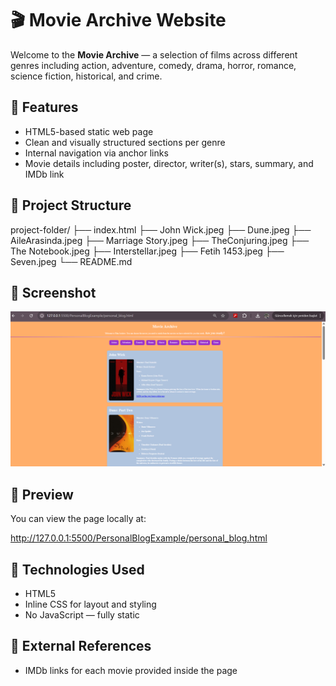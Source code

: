 # 🎬 Movie Archive Website

Welcome to the **Movie Archive** — a selection of films across different genres including action, adventure, comedy, drama, horror, romance, science fiction, historical, and crime.

## 🌟 Features

- HTML5-based static web page
- Clean and visually structured sections per genre
- Internal navigation via anchor links
- Movie details including poster, director, writer(s), stars, summary, and IMDb link

## 📂 Project Structure
project-folder/
├── index.html
├── John Wick.jpeg
├── Dune.jpeg
├── AileArasinda.jpeg
├── Marriage Story.jpeg
├── TheConjuring.jpeg
├── The Notebook.jpeg
├── Interstellar.jpeg
├── Fetih 1453.jpeg
├── Seven.jpeg
└── README.md

## 📸 Screenshot
![Personal Blog Screenshot](personalblog.png)

## 📸 Preview

You can view the page locally at:

http://127.0.0.1:5500/PersonalBlogExample/personal_blog.html

## 📌 Technologies Used

- HTML5
- Inline CSS for layout and styling
- No JavaScript — fully static

## 🔗 External References

- IMDb links for each movie provided inside the page


